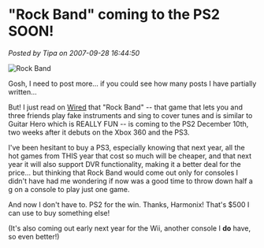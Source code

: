# "Rock Band" coming to the PS2 SOON!

*Posted by Tipa on 2007-09-28 16:44:50*

![Rock Band](http://blog.wired.com/games/images/2007/09/28/rockband256.jpg "Rock Band")

Gosh, I need to post more... if you could see how many posts I have partially written...

But! I just read on [Wired](http://blog.wired.com/games/2007/09/rock-band-price.html) that "Rock Band" -- that game that lets you and three friends play fake instruments and sing to cover tunes and is similar to Guitar Hero which is REALLY FUN -- is coming to the PS2 December 10th, two weeks after it debuts on the Xbox 360 and the PS3.

I've been hesitant to buy a PS3, especially knowing that next year, all the hot games from THIS year that cost so much will be cheaper, and that next year it will also support DVR functionality, making it a better deal for the price... but thinking that Rock Band would come out only for consoles I didn't have had me wondering if now was a good time to throw down half a g on a console to play just one game.

And now I don't have to. PS2 for the win. Thanks, Harmonix! That's $500 I can use to buy something else!

(It's also coming out early next year for the Wii, another console I **do** have, so even better!)

